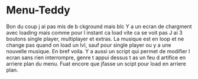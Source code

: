 # Menu-Teddy
Bon du coup j ai pas mis de b ckground mais blc
Y a un ecran de chargment avec loading mais comme pour l instant ca load vite ca se voit pas
J ai 3 boutons single player, multiplayer et extras.
La musique est en loop et ne change pas quand on load un lvl, sauf pour single player ou y a une nouvelle musique.
En bref voila.
Y a aussi un script qui permet de modifier l ecran sans rien interrompre, genre t appui dessus t as un feu d artifice en arriere plan du menu.
Fuat encore que jfasse un scipt pour load en arriere plan.
